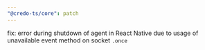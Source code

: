 ```yaml
---
"@credo-ts/core": patch
---
```


fix: error during shutdown of agent in React Native due to usage of unavailable event method on socket `.once`
